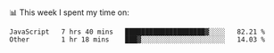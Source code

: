 📊 This week I spent my time on:
<!--START_SECTION:waka-->

```text
JavaScript   7 hrs 40 mins   ████████████████████▓░░░░   82.21 %
Other        1 hr 18 mins    ███▓░░░░░░░░░░░░░░░░░░░░░   14.03 %
```

<!--END_SECTION:waka-->

